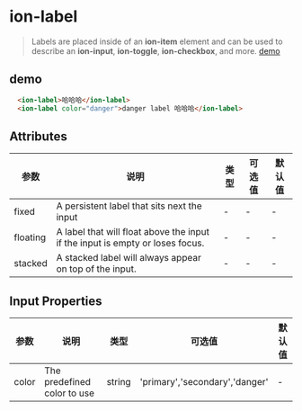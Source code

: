 # ion-label  
> Labels are placed inside of an __ion-item__ element and can be used to describe an __ion-input__, __ion-toggle__, __ion-checkbox__, and more.
>[demo](http://localhost:8080/label)

## demo
```html
  <ion-label>哈哈哈</ion-label>
  <ion-label color="danger">danger label 哈哈哈</ion-label>
```

## Attributes
| 参数      | 说明          | 类型      | 可选值                           | 默认值  |
|---------- |-------------- |---------- |--------------------------------  |-------- |
| fixed| A persistent label that sits next the input | - | - | - |
| floating | A label that will float above the input if the input is empty or loses focus. | - | - | - |
| stacked | A stacked label will always appear on top of the input. | - | - | - |


## Input Properties

| 参数      | 说明          | 类型      | 可选值                           | 默认值  |
|---------- |-------------- |---------- |--------------------------------  |-------- |
| color| The predefined color to use | string | 'primary','secondary','danger'| - |